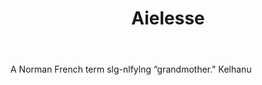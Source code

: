 ---
title: Aielesse
letter: A
permalink: "/definitions/bld-aielesse.html"
body: A Norman French term slg-nlfylng “grandmother." Kelhanu
published_at: '2018-07-07'
source: Black's Law Dictionary 2nd Ed (1910)
layout: post
---